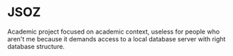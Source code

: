# JSOZ
Academic project focused on academic context, useless for people who aren't me because it demands access to 
a local database server with right database structure.
